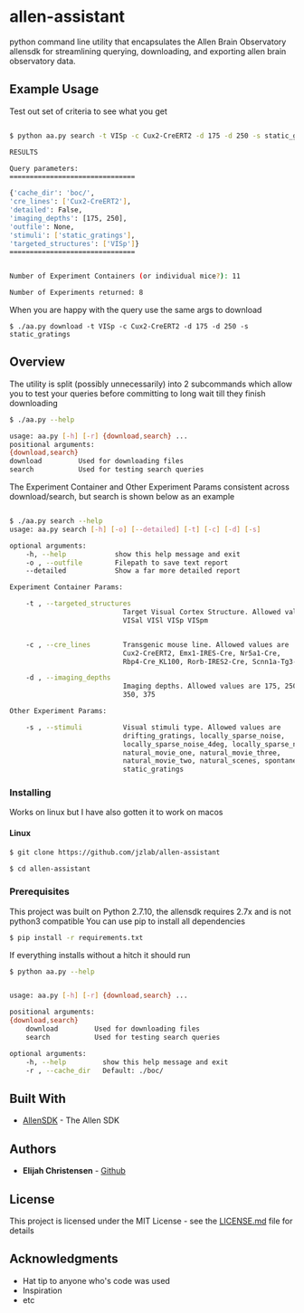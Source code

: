 # allen-assistant

python command line utility that encapsulates the Allen Brain Observatory allensdk for streamlining querying, downloading, and exporting allen brain observatory data.

## Example Usage

Test out set of criteria to see what you get

```bash

$ python aa.py search -t VISp -c Cux2-CreERT2 -d 175 -d 250 -s static_gratings

RESULTS

Query parameters:
===============================

{'cache_dir': 'boc/',
'cre_lines': ['Cux2-CreERT2'],
'detailed': False,
'imaging_depths': [175, 250],
'outfile': None,
'stimuli': ['static_gratings'],
'targeted_structures': ['VISp']}
===============================


Number of Experiment Containers (or individual mice?): 11

Number of Experiments returned: 8

```

When you are happy with the query use the same args to download

```
$ ./aa.py download -t VISp -c Cux2-CreERT2 -d 175 -d 250 -s static_gratings

```

## Overview
The utility is split (possibly unnecessarily) into 2 subcommands which allow you to test your queries
before committing to long wait till they finish downloading

```bash
$ ./aa.py --help

usage: aa.py [-h] [-r] {download,search} ...
positional arguments:
{download,search}
download         Used for downloading files
search           Used for testing search queries

```

The Experiment Container and Other Experiment Params consistent across download/search, but search is shown below as an example

```bash

$ ./aa.py search --help
usage: aa.py search [-h] [-o] [--detailed] [-t] [-c] [-d] [-s]

optional arguments:
    -h, --help            show this help message and exit
    -o , --outfile        Filepath to save text report
    --detailed            Show a far more detailed report

Experiment Container Params:

    -t , --targeted_structures
                            Target Visual Cortex Structure. Allowed values are:
                            VISal VISl VISp VISpm


    -c , --cre_lines        Transgenic mouse line. Allowed values are
                            Cux2-CreERT2, Emx1-IRES-Cre, Nr5a1-Cre,
                            Rbp4-Cre_KL100, Rorb-IRES2-Cre, Scnn1a-Tg3-Cre

    -d , --imaging_depths
                            Imaging depths. Allowed values are 175, 250, 275, 335,
                            350, 375

Other Experiment Params:

    -s , --stimuli          Visual stimuli type. Allowed values are
                            drifting_gratings, locally_sparse_noise,
                            locally_sparse_noise_4deg, locally_sparse_noise_8deg,
                            natural_movie_one, natural_movie_three,
                            natural_movie_two, natural_scenes, spontaneous,
                            static_gratings

```

### Installing

Works on linux but I have also gotten it to work on macos

#### Linux


```bash
$ git clone https://github.com/jzlab/allen-assistant

$ cd allen-assistant

```

### Prerequisites

This project was built on Python 2.7.10, the allensdk requires 2.7x and is not python3 compatible
You can use pip to install all dependencies

```bash
$ pip install -r requirements.txt

```

If everything installs without a hitch it should run

```bash
$ python aa.py --help


usage: aa.py [-h] [-r] {download,search} ...

positional arguments:
{download,search}
    download         Used for downloading files
    search           Used for testing search queries

optional arguments:
    -h, --help         show this help message and exit
    -r , --cache_dir   Default: ./boc/
```

## Built With

* [AllenSDK](http://alleninstitute.github.io/AllenSDK/) - The Allen SDK

## Authors

* **Elijah Christensen** - [Github](https://github.com/elijahc)

## License

This project is licensed under the MIT License - see the [LICENSE.md](LICENSE.md) file for details

## Acknowledgments

* Hat tip to anyone who's code was used
* Inspiration
* etc

